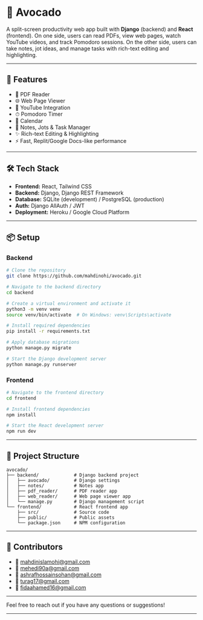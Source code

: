 # 🥑 **Avocado**

A split-screen productivity web app built with **Django** (backend) and **React** (frontend). On one side, users can read PDFs, view web pages, watch YouTube videos, and track Pomodoro sessions. On the other side, users can take notes, jot ideas, and manage tasks with rich-text editing and highlighting.

---

## 🚀 **Features**

- 📄 PDF Reader
- 🌐 Web Page Viewer
- 🎥 YouTube Integration
- ⏱ Pomodoro Timer
- 📅 Calendar
- 📝 Notes, Jots & Task Manager
- ✨ Rich-text Editing & Highlighting
- ⚡ Fast, Replit/Google Docs-like performance

---

## 🛠 **Tech Stack**

- **Frontend:** React, Tailwind CSS
- **Backend:** Django, Django REST Framework
- **Database:** SQLite (development) / PostgreSQL (production)
- **Auth:** Django AllAuth / JWT
- **Deployment:** Heroku / Google Cloud Platform

---

## 📦 **Setup**

### **Backend**

```bash
# Clone the repository
git clone https://github.com/mahdinohi/avocado.git

# Navigate to the backend directory
cd backend

# Create a virtual environment and activate it
python3 -m venv venv
source venv/bin/activate  # On Windows: venv\Scripts\activate

# Install required dependencies
pip install -r requirements.txt

# Apply database migrations
python manage.py migrate

# Start the Django development server
python manage.py runserver
```

### **Frontend**

```bash
# Navigate to the frontend directory
cd frontend

# Install frontend dependencies
npm install

# Start the React development server
npm run dev
```

---

## 📁 **Project Structure**

```
avocado/
├── backend/             # Django backend project
│   ├── avocado/         # Django settings
│   ├── notes/           # Notes app
│   ├── pdf_reader/      # PDF reader app
│   ├── web_reader/      # Web page viewer app
│   └── manage.py        # Django management script
└── frontend/            # React frontend app
    ├── src/             # Source code
    ├── public/          # Public assets
    └── package.json     # NPM configuration
```

---

## 👥 **Contributors**

- 📧 [mahdinislamohi@gmail.com](mailto:mahdinislamohi@gmail.com)
- 📧 [mehedi90a@gmail.com](mailto:mehedi90a@gmail.com)
- 📧 [ashrafhossainsohan@gmail.com](mailto:ashrafhossainsohan@gmail.com)
- 📧 [turag17@gmail.com](mailto:turag17@gmail.com)
- 📧 [fidaahamed16@gmail.com](mailto:fidaahamed16@gmail.com)

---

Feel free to reach out if you have any questions or suggestions!

---